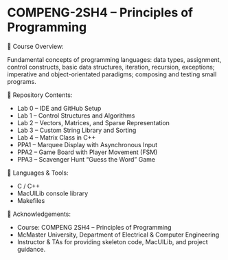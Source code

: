 # COMPENG-2SH4 – Principles of Programming

📘 Course Overview: 

Fundamental concepts of programming languages: data types, assignment, control constructs, basic data structures, iteration, recursion, exceptions; imperative and object-orientated paradigms; composing and testing small programs.

🔬 Repository Contents:
- Lab 0 – IDE and GitHub Setup
- Lab 1 – Control Structures and Algorithms
- Lab 2 – Vectors, Matrices, and Sparse Representation
- Lab 3 – Custom String Library and Sorting
- Lab 4 – Matrix Class in C++
- PPA1 – Marquee Display with Asynchronous Input
- PPA2 – Game Board with Player Movement (FSM)
- PPA3 – Scavenger Hunt “Guess the Word” Game

🚀 Languages & Tools:
- C / C++
- MacUILib console library
- Makefiles

📜 Acknowledgements:
- Course: COMPENG 2SH4 – Principles of Programming
- McMaster University, Department of Electrical & Computer Engineering
- Instructor & TAs for providing skeleton code, MacUILib, and project guidance.
